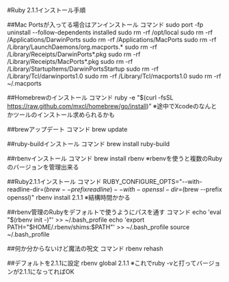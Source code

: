 #Ruby 2.1.1インストール手順

##Mac Portsが入ってる場合はアンインストール
コマンド
    sudo port -fp uninstall --follow-dependents installed
    sudo rm -rf /opt/local
    sudo rm -rf /Applications/DarwinPorts
    sudo rm -rf /Applications/MacPorts
    sudo rm -rf /Library/LaunchDaemons/org.macports.*
    sudo rm -rf /Library/Receipts/DarwinPorts*.pkg
    sudo rm -rf /Library/Receipts/MacPorts*.pkg
    sudo rm -rf /Library/StartupItems/DarwinPortsStartup
    sudo rm -rf /Library/Tcl/darwinports1.0
    sudo rm -rf /Library/Tcl/macports1.0
    sudo rm -rf ~/.macports

##Homebrewのインストール
コマンド
    ruby -e "$(curl -fsSL https://raw.github.com/mxcl/homebrew/go/install)”
※途中でXcodeのなんとかツールのインストール求められるかも

##brewアップデート
コマンド
    brew update

##ruby-buildインストール
コマンド
    brew install ruby-build

##rbenvインストール
コマンド
    brew install rbenv
※rbenvを使うと複数のRubyのバージョンを管理出来る

##Ruby2.1.1インストール
コマンド
    RUBY_CONFIGURE_OPTS="--with-readline-dir=$(brew --prefix readline) --with-openssl-dir=$(brew --prefix openssl)" rbenv install 2.1.1
※結構時間かかる

##rbenv管理のRubyをデフォルトで使うようにパスを通す
コマンド
    echo 'eval "$(rbenv init -)"' >> ~/.bash_profile
    echo 'export PATH="$HOME/.rbenv/shims:$PATH"' >> ~/.bash_profile
    source ~/.bash_profile

##何か分からないけど魔法の呪文
コマンド
    rbenv rehash

##デフォルトを2.1.1に設定
    rbenv global 2.1.1
※これでruby -vと打ってバージョンが2.1.1になってればOK